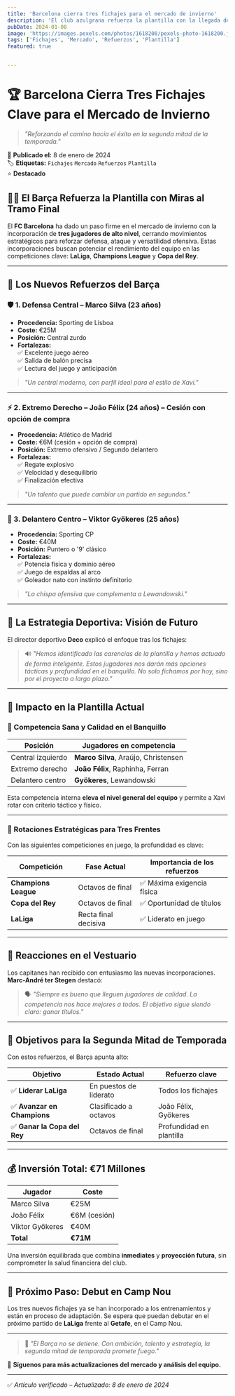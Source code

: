 ```yaml
---
title: 'Barcelona cierra tres fichajes para el mercado de invierno'
description: 'El club azulgrana refuerza la plantilla con la llegada de un central, un extremo y un delantero centro para la segunda mitad de temporada'
pubDate: 2024-01-08
image: 'https://images.pexels.com/photos/1618200/pexels-photo-1618200.jpeg'
tags: ['Fichajes', 'Mercado', 'Refuerzos', 'Plantilla']
featured: true


---
```


# 🏆 Barcelona Cierra Tres Fichajes Clave para el Mercado de Invierno

> _"Reforzando el camino hacia el éxito en la segunda mitad de la temporada."_

📅 **Publicado el:** 8 de enero de 2024  
🏷️ **Etiquetas:** `Fichajes` `Mercado` `Refuerzos` `Plantilla`  
⭐ **Destacado**

## 🔵🔴 El Barça Refuerza la Plantilla con Miras al Tramo Final

El **FC Barcelona** ha dado un paso firme en el mercado de invierno con la incorporación de **tres jugadores de alto nivel**, cerrando movimientos estratégicos para reforzar defensa, ataque y versatilidad ofensiva. Estas incorporaciones buscan potenciar el rendimiento del equipo en las competiciones clave: **LaLiga**, **Champions League** y **Copa del Rey**.

---

## 📌 Los Nuevos Refuerzos del Barça

### 🛡️ 1. Defensa Central – **Marco Silva** (23 años)

- **Procedencia:** Sporting de Lisboa
- **Coste:** €25M
- **Posición:** Central zurdo
- **Fortalezas:**  
  ✅ Excelente juego aéreo  
  ✅ Salida de balón precisa  
  ✅ Lectura del juego y anticipación

> _"Un central moderno, con perfil ideal para el estilo de Xavi."_

---

### ⚡ 2. Extremo Derecho – **João Félix** (24 años) – **Cesión con opción de compra**

- **Procedencia:** Atlético de Madrid
- **Coste:** €6M (cesión + opción de compra)
- **Posición:** Extremo ofensivo / Segundo delantero
- **Fortalezas:**  
  ✅ Regate explosivo  
  ✅ Velocidad y desequilibrio  
  ✅ Finalización efectiva

> _"Un talento que puede cambiar un partido en segundos."_

---

### 🎯 3. Delantero Centro – **Viktor Gyökeres** (25 años)

- **Procedencia:** Sporting CP
- **Coste:** €40M
- **Posición:** Puntero o '9' clásico
- **Fortalezas:**  
  ✅ Potencia física y dominio aéreo  
  ✅ Juego de espaldas al arco  
  ✅ Goleador nato con instinto definitorio

> _"La chispa ofensiva que complementa a Lewandowski."_

---

## 🧠 La Estrategia Deportiva: Visión de Futuro

El director deportivo **Deco** explicó el enfoque tras los fichajes:

> 🔊 _"Hemos identificado las carencias de la plantilla y hemos actuado de forma inteligente. Estos jugadores nos darán más opciones tácticas y profundidad en el banquillo. No solo fichamos por hoy, sino por el proyecto a largo plazo."_

---

## 🔄 Impacto en la Plantilla Actual

### 🏅 Competencia Sana y Calidad en el Banquillo

| Posición          | Jugadores en competencia             |
| ----------------- | ------------------------------------ |
| Central izquierdo | **Marco Silva**, Araújo, Christensen |
| Extremo derecho   | **João Félix**, Raphinha, Ferran     |
| Delantero centro  | **Gyökeres**, Lewandowski            |

Esta competencia interna **eleva el nivel general del equipo** y permite a Xavi rotar con criterio táctico y físico.

---

### 🔄 Rotaciones Estratégicas para Tres Frentes

Con las siguientes competiciones en juego, la profundidad es clave:

| Competición          | Fase Actual          | Importancia de los refuerzos |
| -------------------- | -------------------- | ---------------------------- |
| **Champions League** | Octavos de final     | ✅ Máxima exigencia física   |
| **Copa del Rey**     | Octavos de final     | ✅ Oportunidad de títulos    |
| **LaLiga**           | Recta final decisiva | ✅ Liderato en juego         |

---

## 💬 Reacciones en el Vestuario

Los capitanes han recibido con entusiasmo las nuevas incorporaciones. **Marc-André ter Stegen** destacó:

> 🗣️ _"Siempre es bueno que lleguen jugadores de calidad. La competencia nos hace mejores a todos. El objetivo sigue siendo claro: ganar títulos."_

---

## 🏅 Objetivos para la Segunda Mitad de Temporada

Con estos refuerzos, el Barça apunta alto:

| Objetivo                     | Estado Actual          | Refuerzo clave           |
| ---------------------------- | ---------------------- | ------------------------ |
| ✅ **Liderar LaLiga**        | En puestos de liderato | Todos los fichajes       |
| ✅ **Avanzar en Champions**  | Clasificado a octavos  | João Félix, Gyökeres     |
| ✅ **Ganar la Copa del Rey** | Octavos de final       | Profundidad en plantilla |

---

## 💰 Inversión Total: €71 Millones

| Jugador         | Coste        |
| --------------- | ------------ |
| Marco Silva     | €25M         |
| João Félix      | €6M (cesión) |
| Viktor Gyökeres | €40M         |
| **Total**       | **€71M**     |

Una inversión equilibrada que combina **inmediates** y **proyección futura**, sin comprometer la salud financiera del club.

---

## 🚀 Próximo Paso: Debut en Camp Nou

Los tres nuevos fichajes ya se han incorporado a los entrenamientos y están en proceso de adaptación. Se espera que puedan debutar en el próximo partido de **LaLiga** frente al **Getafe**, en el Camp Nou.

---

> 📣 _"El Barça no se detiene. Con ambición, talento y estrategia, la segunda mitad de temporada promete fuego."_

🔁 **Síguenos para más actualizaciones del mercado y análisis del equipo.**

---

✅ _Artículo verificado – Actualizado: 8 de enero de 2024_
